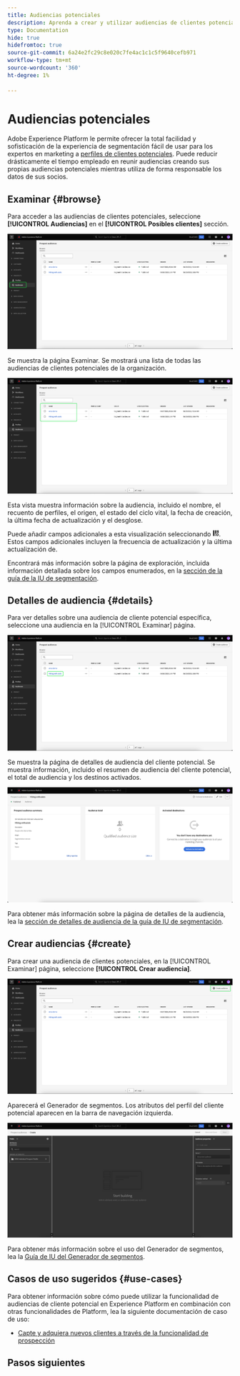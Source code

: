 ```yaml
---
title: Audiencias potenciales
description: Aprenda a crear y utilizar audiencias de clientes potenciales para dirigirse a clientes desconocidos mediante información de terceros.
type: Documentation
hide: true
hidefromtoc: true
source-git-commit: 6a24e2fc29c8e020c7fe4ac1c1c5f9640cefb971
workflow-type: tm+mt
source-wordcount: '360'
ht-degree: 1%

---
```



# Audiencias potenciales

Adobe Experience Platform le permite ofrecer la total facilidad y sofisticación de la experiencia de segmentación fácil de usar para los expertos en marketing a [perfiles de clientes potenciales](../../profile/ui/prospect-profile.md). Puede reducir drásticamente el tiempo empleado en reunir audiencias creando sus propias audiencias potenciales mientras utiliza de forma responsable los datos de sus socios.

## Examinar {#browse}

Para acceder a las audiencias de clientes potenciales, seleccione **[!UICONTROL Audiencias]** en el **[!UICONTROL Posibles clientes]** sección.

![El [!UICONTROL Audiencias] botón resaltado dentro de la etiqueta [!UICONTROL Posibles clientes] sección.](../images/ui/prospect-audience/prospect-audiences.png)

Se muestra la página Examinar. Se mostrará una lista de todas las audiencias de clientes potenciales de la organización.

![Se resaltan las audiencias de clientes potenciales que pertenecen a la organización.](../images/ui/prospect-audience/browse-audiences.png)

Esta vista muestra información sobre la audiencia, incluido el nombre, el recuento de perfiles, el origen, el estado del ciclo vital, la fecha de creación, la última fecha de actualización y el desglose.

Puede añadir campos adicionales a esta visualización seleccionando ![el icono de atributo de filtro](../images/ui/prospect-audience/filter-attribute.png). Estos campos adicionales incluyen la frecuencia de actualización y la última actualización de.

Encontrará más información sobre la página de exploración, incluida información detallada sobre los campos enumerados, en la [sección de la guía de la IU de segmentación](./overview.md#browse).

## Detalles de audiencia {#details}

Para ver detalles sobre una audiencia de cliente potencial específica, seleccione una audiencia en la [!UICONTROL Examinar] página.

![Se resalta una audiencia de cliente potencial específica.](../images/ui/prospect-audience/select-specific-audience.png)

Se muestra la página de detalles de audiencia del cliente potencial. Se muestra información, incluido el resumen de audiencia del cliente potencial, el total de audiencia y los destinos activados.

![Se muestra la página de detalles de audiencia del cliente potencial.](../images/ui/prospect-audience/audience-details.png)

Para obtener más información sobre la página de detalles de la audiencia, lea la [sección de detalles de audiencia de la guía de IU de segmentación](./overview.md).

## Crear audiencias {#create}

Para crear una audiencia de clientes potenciales, en la [!UICONTROL Examinar] página, seleccione **[!UICONTROL Crear audiencia]**.

![El [!UICONTROL Crear audiencia] se resalta en la página de exploración de la audiencia cliente potencial.](../images/ui/prospect-audience/select-create-audience.png)

Aparecerá el Generador de segmentos. Los atributos del perfil del cliente potencial aparecen en la barra de navegación izquierda.

![Se muestra el Generador de segmentos. Tenga en cuenta que los únicos atributos disponibles son para la clase Perfil de cliente potencial.](../images/ui/prospect-audience/segment-builder.png)

Para obtener más información sobre el uso del Generador de segmentos, lea la [Guía de IU del Generador de segmentos](./segment-builder.md).

## Casos de uso sugeridos {#use-cases}

Para obtener información sobre cómo puede utilizar la funcionalidad de audiencias de cliente potencial en Experience Platform en combinación con otras funcionalidades de Platform, lea la siguiente documentación de caso de uso:

- [Capte y adquiera nuevos clientes a través de la funcionalidad de prospección](../../rtcdp/partner-data/prospecting.md)

## Pasos siguientes

<!-- After reading this guide, you now know how to create and manage your prospect audiences in Adobe Experience Platform. To learn how to activate a prospect audience to other downstream services, please read the guide on [activating prospect audiences](../../destinations/ui/activate-prospect-audiences.md). -->

